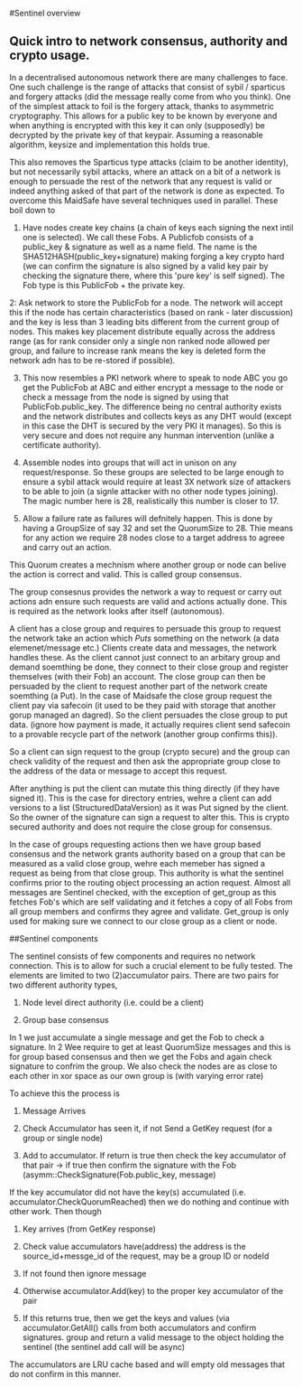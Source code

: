 #Sentinel overview

## Quick intro to network consensus, authority and crypto usage.

In a decentralised autonomous network there are many challenges to face. One such challenge is the range of attacks that consist of sybil / sparticus and forgery attacks (did the message really come from who you think). One of the simplest attack to foil is the forgery attack, thanks to asymmetric cryptography. This allows for a public key to be known by everyone and when anything is encrypted with this key it can only (supposedly) be decrypted by the private key of that keypair. Assuming a reasonable algorithm, keysize and implementation this holds true. 

This also removes the Sparticus type attacks (claim to be another identity), but not necessarily sybil attacks, where an attack on a bit of a network is enough to persuade the rest of the network that any request is valid or indeed anything asked of that part of the network is done as expected. To overcome this MaidSafe have several techniques used in parallel. These boil down to 

1. Have nodes create key chains (a chain of keys each signing the next intil one is selected). We call these Fobs. A Publicfob consists of a public_key & signature as well as a name field. The name is the SHA512HASH(public_key+signature) making forging a key crypto hard (we can confirm the signature is also signed by a valid key pair by checking the signature there, where this 'pure key' is self signed). The Fob type is this PublicFob + the private key.

2: Ask network to store the PublicFob for a node. The network will accept this if the node has certain characteristics (based on rank - later discussion) and the key is less than 3 leading bits different from the current group of nodes. This makes key placement distribute equally across the address range (as for rank consider only a single non ranked node allowed per group, and failure to increase rank means the key is deleted form the network adn has to be re-stored if possible). 

3. This now resembles a PKI network where to speak to node ABC you go get the PublicFob at ABC and either encrypt a message to the node or check a message from the node is signed by using that PublicFob.public_key. The difference being no central authority exists and the network distributes and collects keys as any DHT would (except in this case the DHT is secured by the very PKI it manages). So this is very secure and does not require any hunman intervention (unlike a certificate authority). 

4. Assemble nodes into groups that will act in unison on any request/response. So these groups are selected to be large enough to ensure a sybil attack would require at least 3X network size of attackers to be able to join (a signle attacker with no other node types joining). The magic number here is 28, realistically this number is closer to 17. 

5. Allow a failure rate as failures will defnitely happen. This is done by having a GroupSize of say 32 and set the QuorumSize to 28. Thie means for any action we require 28 nodes close to a target address to agreee and carry out an action. 

This Quorum creates a mechnism where another group or node can belive the action is correct and valid. This is called group consensus. 

The group consesnus provides the network a way to request or carry out actions adn ensure such requests are valid and actions actually done. This is required as the network looks after itself (autonomous). 

A client has a close group and requires to persuade this group to request the network take an action which *Puts* something on the network (a data elemenet/message etc.) Clients create data and messages, the network handles these. As the client cannot just connect to an arbitary group and demand soemthing be done, they connect to their close group and register themselves (with their Fob) an account. The close group can then be persuaded by the client to request another part of the network create soemthing (a Put). In the case of Maidsafe the close group request the client pay via safecoin (it used to be they paid with storage that another gorup managed an dagred). So the client persuades the close group to put data. (ignore how payment is made, it actually requires client send safecoin to a provable recycle part of the network (another group confirms this)).

So a client can sign request to the group (crypto secure) and the group can check validity of the request and then ask the appropriate group close to the address of the data or message to accept this request. 

After anything is put the client can mutate this thing directly (if they have signed it). This is the case for directory entries, wehre a client can add versions to a list (StructuredDataVersion) as it was Put signed by the client. So the owner of the signature can sign a request to alter this. This is crypto secured authority and does not require the close group for consensus.

In the case of groups requesting actions then we have group based consensus and the network grants authority based on a group that can be measured as a valid close group, wehre each memeber has signed a request as being from that close group. This authority is what the sentinel confirms prior to the routing object processing an action request. 
Almost all messages are Sentinel checked, with the exception of get_group as this fetches Fob's which are self validating and it fetches a copy of all Fobs from all group members and confirms they agree and validate. Get_group is only used for making sure we connect to our close group as a client or node.  

##Sentinel components

The sentinel consists of few components and requires no network connection. This is to allow for such a crucial element to be fully tested. The elements are limited to two (2)accumulator pairs. There are two pairs for two different authority types, 

1. Node level direct authority (i.e. could be a client)

2. Group base consensus

In 1 we just accumulate a single message and get the Fob to check a signature. 
In 2 Wee require to get at least QuorumSize messages and this is for group based consensus and then we get the Fobs and again check signature to confrim the group. We also check the nodes are as close to each other in xor space as our own group is (with varying error rate)

To achieve this the process is 

1. Message Arrives 

2. Check Accumulator has seen it, if not Send a GetKey request (for a group or single node)

3. Add to accumulator. If return is true then check the key accumulator of that pair -> if true then confirm the signature with the Fob (asymm::CheckSignature(Fob.public_key, message)

If the key accumulator did not have the key(s) accumulated (i.e. accumulator.CheckQuorumReached) then we do nothing and continue with other work. Then though 

1. Key arrives (from GetKey response)

2. Check value accumulators have(address) the address is the source_id+messge_id of the request, may be a group ID or nodeId

3. If not found then ignore message

4. Otherwise accumulator.Add(key) to the proper key accumulator of the pair

5. If this returns true, then we get the keys and values (via accumulator.GetAll() calls from both accumulators and confirm signatures. group and return a valid message to the object holding the sentinel (the sentinel add call will be async)

The accumulators are LRU cache based and will empty old messages that do not confirm in this manner.




